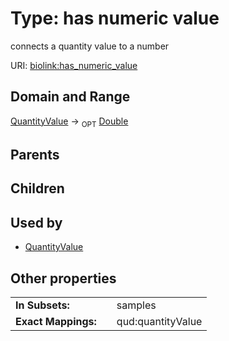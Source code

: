 
# Type: has numeric value


connects a quantity value to a number

URI: [biolink:has_numeric_value](https://w3id.org/biolink/vocab/has_numeric_value)


## Domain and Range

[QuantityValue](QuantityValue.md) ->  <sub>OPT</sub> [Double](types/Double.md)

## Parents


## Children


## Used by

 * [QuantityValue](QuantityValue.md)

## Other properties

|  |  |  |
| --- | --- | --- |
| **In Subsets:** | | samples |
| **Exact Mappings:** | | qud:quantityValue |

